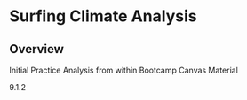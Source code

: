 # Surfing Climate Analysis

## Overview

Initial Practice Analysis from within Bootcamp Canvas Material

9.1.2
